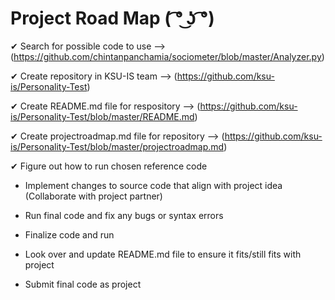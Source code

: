# Project Road Map ( ͡° ͜ʖ ͡°)
✔ Search for possible code to use --> (https://github.com/chintanpanchamia/sociometer/blob/master/Analyzer.py)

✔ Create repository in KSU-IS team --> (https://github.com/ksu-is/Personality-Test)

✔ Create README.md file for respository --> (https://github.com/ksu-is/Personality-Test/blob/master/README.md)

✔ Create projectroadmap.md file for repository --> (https://github.com/ksu-is/Personality-Test/blob/master/projectroadmap.md)

✔ Figure out how to run chosen reference code

- Implement changes to source code that align with project idea (Collaborate with project partner)

- Run final code and fix any bugs or syntax errors

- Finalize code and run

- Look over and update README.md file to ensure it fits/still fits with project

- Submit final code as project
